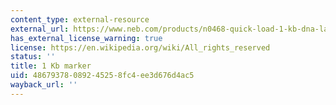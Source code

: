 ```yaml
---
content_type: external-resource
external_url: https://www.neb.com/products/n0468-quick-load-1-kb-dna-ladder#Product%20Information
has_external_license_warning: true
license: https://en.wikipedia.org/wiki/All_rights_reserved
status: ''
title: 1 Kb marker
uid: 48679378-0892-4525-8fc4-ee3d676d4ac5
wayback_url: ''
---
```

